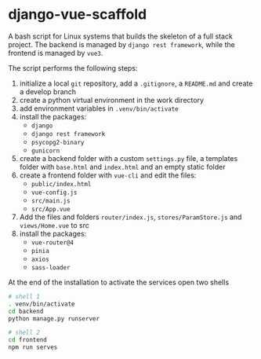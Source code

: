 # django-vue-scaffold
A bash script for Linux systems that builds the skeleton of a full stack project.
The backend is managed by `django rest framework`, while the frontend is managed by `vue3`.

The script performs the following steps:

1. initialize a local `git` repository, add a `.gitignore`, a `README.md` and create a develop branch
2. create a python virtual environment in the work directory
3. add environment variables in `.venv/bin/activate`
4. install the packages:
    - `django`
    - `django rest framework`
    - `psycopg2-binary`
    - `gunicorn`
5. create a backend folder with a custom `settings.py` file, a templates folder with `base.html` and `index.html` and an empty static folder
6. create a frontend folder with `vue-cli` and edit the files:
	- `public/index.html`
	- `vue-config.js`
	- `src/main.js`
	- `src/App.vue`
7. Add the files and folders `router/index.js`, `stores/ParamStore.js` and `views/Home.vue` to src
8. install the packages:
	- `vue-router@4`
	- `pinia`
	- `axios`
	- `sass-loader`

At the end of the installation to activate the services open two shells

```bash
# shell 1
. venv/bin/activate
cd backend
python manage.py runserver
```

```bash
# shell 2
cd frontend
npm run serves
```
